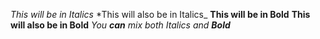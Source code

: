_This will be in Italics_
*This will also be in Italics_
__This will be in Bold__
**This will also be in Bold**
_You **can** mix both _Italics_ and **Bold**_
